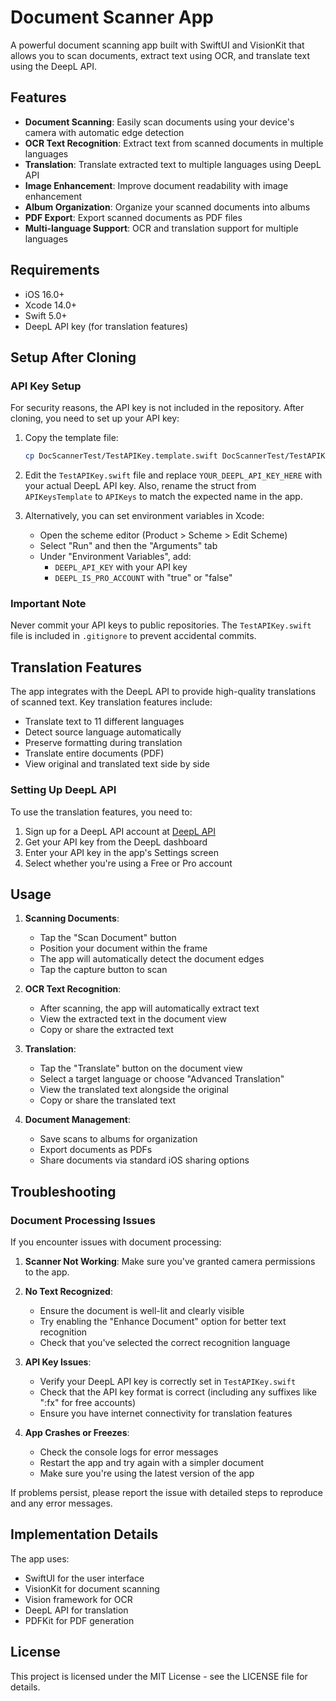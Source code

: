 # Document Scanner App

A powerful document scanning app built with SwiftUI and VisionKit that allows you to scan documents, extract text using OCR, and translate text using the DeepL API.

## Features

- **Document Scanning**: Easily scan documents using your device's camera with automatic edge detection
- **OCR Text Recognition**: Extract text from scanned documents in multiple languages
- **Translation**: Translate extracted text to multiple languages using DeepL API
- **Image Enhancement**: Improve document readability with image enhancement
- **Album Organization**: Organize your scanned documents into albums
- **PDF Export**: Export scanned documents as PDF files
- **Multi-language Support**: OCR and translation support for multiple languages

## Requirements

- iOS 16.0+
- Xcode 14.0+
- Swift 5.0+
- DeepL API key (for translation features)

## Setup After Cloning

### API Key Setup

For security reasons, the API key is not included in the repository. After cloning, you need to set up your API key:

1. Copy the template file:
   ```bash
   cp DocScannerTest/TestAPIKey.template.swift DocScannerTest/TestAPIKey.swift
   ```

2. Edit the `TestAPIKey.swift` file and replace `YOUR_DEEPL_API_KEY_HERE` with your actual DeepL API key. Also, rename the struct from `APIKeysTemplate` to `APIKeys` to match the expected name in the app.

3. Alternatively, you can set environment variables in Xcode:
   - Open the scheme editor (Product > Scheme > Edit Scheme)
   - Select "Run" and then the "Arguments" tab
   - Under "Environment Variables", add:
     - `DEEPL_API_KEY` with your API key
     - `DEEPL_IS_PRO_ACCOUNT` with "true" or "false"

### Important Note

Never commit your API keys to public repositories. The `TestAPIKey.swift` file is included in `.gitignore` to prevent accidental commits.

## Translation Features

The app integrates with the DeepL API to provide high-quality translations of scanned text. Key translation features include:

- Translate text to 11 different languages
- Detect source language automatically
- Preserve formatting during translation
- Translate entire documents (PDF)
- View original and translated text side by side

### Setting Up DeepL API

To use the translation features, you need to:

1. Sign up for a DeepL API account at [DeepL API](https://www.deepl.com/pro-api)
2. Get your API key from the DeepL dashboard
3. Enter your API key in the app's Settings screen
4. Select whether you're using a Free or Pro account

## Usage

1. **Scanning Documents**:
   - Tap the "Scan Document" button
   - Position your document within the frame
   - The app will automatically detect the document edges
   - Tap the capture button to scan

2. **OCR Text Recognition**:
   - After scanning, the app will automatically extract text
   - View the extracted text in the document view
   - Copy or share the extracted text

3. **Translation**:
   - Tap the "Translate" button on the document view
   - Select a target language or choose "Advanced Translation"
   - View the translated text alongside the original
   - Copy or share the translated text

4. **Document Management**:
   - Save scans to albums for organization
   - Export documents as PDFs
   - Share documents via standard iOS sharing options

## Troubleshooting

### Document Processing Issues

If you encounter issues with document processing:

1. **Scanner Not Working**: Make sure you've granted camera permissions to the app.

2. **No Text Recognized**: 
   - Ensure the document is well-lit and clearly visible
   - Try enabling the "Enhance Document" option for better text recognition
   - Check that you've selected the correct recognition language

3. **API Key Issues**:
   - Verify your DeepL API key is correctly set in `TestAPIKey.swift`
   - Check that the API key format is correct (including any suffixes like ":fx" for free accounts)
   - Ensure you have internet connectivity for translation features

4. **App Crashes or Freezes**:
   - Check the console logs for error messages
   - Restart the app and try again with a simpler document
   - Make sure you're using the latest version of the app

If problems persist, please report the issue with detailed steps to reproduce and any error messages.

## Implementation Details

The app uses:
- SwiftUI for the user interface
- VisionKit for document scanning
- Vision framework for OCR
- DeepL API for translation
- PDFKit for PDF generation

## License

This project is licensed under the MIT License - see the LICENSE file for details. 
